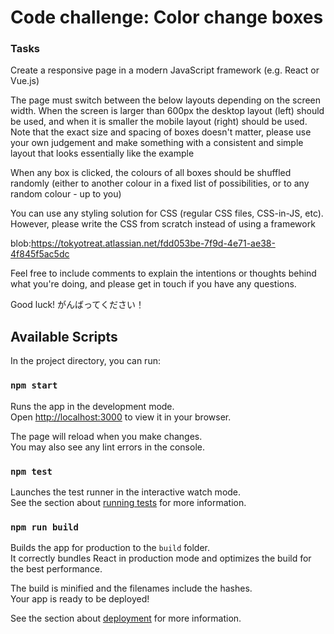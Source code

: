 # Code challenge: Color change boxes

### Tasks

Create a responsive page in a modern JavaScript framework (e.g. React or Vue.js)

The page must switch between the below layouts depending on the screen width. When the screen is larger than 600px the desktop layout (left) should be used, and when it is smaller the mobile layout (right) should be used. Note that the exact size and spacing of boxes doesn't matter, please use your own judgement and make something with a consistent and simple layout that looks essentially like the example

When any box is clicked, the colours of all boxes should be shuffled randomly (either to another colour in a fixed list of possibilities, or to any random colour - up to you)

You can use any styling solution for CSS (regular CSS files, CSS-in-JS, etc). However, please write the CSS from scratch instead of using a framework

blob:https://tokyotreat.atlassian.net/fdd053be-7f9d-4e71-ae38-4f845f5ac5dc

Feel free to include comments to explain the intentions or thoughts behind what you're doing, and please get in touch if you have any questions.

Good luck! がんばってください！

## Available Scripts

In the project directory, you can run:

### `npm start`

Runs the app in the development mode.\
Open [http://localhost:3000](http://localhost:3000) to view it in your browser.

The page will reload when you make changes.\
You may also see any lint errors in the console.

### `npm test`

Launches the test runner in the interactive watch mode.\
See the section about [running tests](https://facebook.github.io/create-react-app/docs/running-tests) for more information.

### `npm run build`

Builds the app for production to the `build` folder.\
It correctly bundles React in production mode and optimizes the build for the best performance.

The build is minified and the filenames include the hashes.\
Your app is ready to be deployed!

See the section about [deployment](https://facebook.github.io/create-react-app/docs/deployment) for more information.

